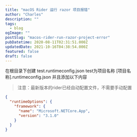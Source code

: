 ```yaml
---
title: "macOS Rider 运行 razor 项目报错"
author: "Charles"
description: ""
tags:
  - blog
ogImage: ""
postSlug: "macos-rider-run-razor-project-error"
pubDatetime: 2020-08-11T02:31:51.000Z
updatedDate: 2021-10-16T04:38:54.000Z
featured: false
draft: false
---
```


在根目录下创建 test.runtimeconfig.json
test为项目名称 \[项目名称].runtimeconfig.json
并且添加以下内容

> 注意：最新版本的rider已经自动配置文件，不需要手动配置

```json
{
  "runtimeOptions": {
    "framework": {
      "name": "Microsoft.NETCore.App",
      "version": "3.1.0"
    }
  }
}
```
